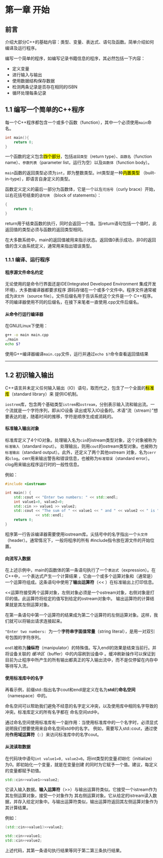 # 第一章 开始

## 前言

介绍大部分C++的基础内容：类型、变量、表达式、语句及函数。简单介绍如何编译及运行程序。

编写一个简单的程序，如编写记录书籍信息的程序，其必然包括一下内容：

- 定义变量
- 进行输入与输出
- 使用数据结构保存数据
- 检测两条记录是否存在相同的ISBN
- 循环处理每条记录

## 1.1 编写一个简单的C++程序

每一个C++程序都包含一个或多个函数（function），其中一个必须使用`main`命名。

```cpp
int main(){
    return 0;
}
```

一个函数的定义包含<mark>四个部分</mark>，包括`返回类型`（return type）、`函数名`（function
name）、`参数列表`（parameter list，运行为空）以及`函数体`（function body）。

`main`函数的返回类型必须为`int`，即为整数类型。int类型是一种<mark>内置类型</mark>
（built-in-type），即语言自身定义的类型。

函数定义定义的最后一部分为函数体，它是一个以左`花括号`（curly brace）开始，以右花括号结束的`语句块`
（block of statements）：

```cpp
{
    return 0;
}
```

return用于结束函数的执行，同时会返回一个值。当return语句包括一个值时，此返回值的类型必须与函数的返回类型相同。

在大多数系统中，main的返回值被用来指示状态。返回值0表示成功，非0的返回值的含义由系统定义，通常用来指出错误类型。

### 1.1.1 编译、运行程序

#### 程序源文件命名约定

无论使用的是命令行界面还是IDE(Integrated Developed Environment 集成开发环境)，大多数编译器都要求程序
源码存储在一个或多个文件中。程序文件通常被成为`源文件`（source file）。文件后缀名用于告诉系统这个文件是一个
C++程序。不同编译器使用不同的后缀名，在接下来笔者一直使用.cpp文件后缀名。

#### 从命令行运行编译器

在GNU/Linux下使用：

```bash
g++ -o main main.cpp
./main
echo $?
```

使用G++编译器编译`main.cpp`文件，运行并通过`echo $?`命令查看返回值结果

---

## 1.2 初识输入输出

C++语言并未定义任何输入输出（IO）语句，取而代之，包含了一个全面的<mark>标准库</mark>（standard library）来
提供IO机制。

`iostrem`库，包含两个基础类型`istrem`和`ostream`，分别表示输入流和输出流。一个流就是一个字符序列，即从IO设备
读出或写入IO设备的。术语“流（stream）”想要表达的是，随着时间的推移，字符是顺序生成或消耗的。

#### 标准输入输出对象

标准库定义了4个IO对象。处理输入名为`cin`的istream类型对象，这个对象被称为`标准输入`（standard input）。
处理输出，则用`cout`的ostream类型对象。也被称为`标准输出`（standard output）。此外，还定义了两个其他ostream
对象，名为`cerr`和`clog`。cerr用来输出警告和错误信息，也被称为`标准错误`（standard
error）。clog用来输出程序运行时的一般性信息。

例如：

```cpp
#include <iostream>

int main() {
    std::cout << "Enter two numbers: " << std::endl;
    int value1=0, value2=0;
    std::cin >> value1 >> value2;
    std::cout << "The sum of " << value1 << " and " << value2 << " is " << value1 + value2
              << std::endl;
    return 0;
}
```

程序第一行告诉编译器需要使用iostream库。尖括号中的名字指出一个`头文件`（header）。通常情况下，一般将程序的所有
#include指令放在源文件的开始位置。

#### 向流写入数据

在上述示例中，main的函数体的第一条语句执行了一个`表达式`（expression）。在C++中，一个表达式产生一个计算结果
，它由一个或多个运算对象和（通常是）一个运算符组成。这条语句中使用了**输出运算符**（<<
）在标准输出上打印信息。

<<运算符接受两个运算对象，左侧对象必须是一个ostream对象，右侧对象是打印的值。此运算符将给定的值写到给定的ostream对象中。
输出运算符的计算结果就是其左侧运算对象。

在第一条语句中第一个运算符的结果成为第二个运算符的左侧运算对象。这样，我们就可以将输出请求连接起来。

`"Enter two numbers: `为一个**字符串字面值常量**（string literal），是用一对双引号包围的字符序列。

`endl`被称为**操纵符**（manipulator）的特殊值。写入endl的效果是结束当前行。并将设备关联的
*缓冲区*（buffer）中的内容刷到设备中
。缓冲刷新操作可以保证到目前为止程序中所产生的所有输出都真正的写入输出流中，而不是仅停留在内存中等待写入流。

#### 使用标准库中的名字

再看示例，前缀std::指出名字cout和endl是定义在名为**std**的**命名空间**（namespace）中的。

命名空间可以帮助我们避免不经意的名字定义冲突，以及使用库中相同名字导致的冲突。标准库定义的所有名字都在
命名空间std中。

通过命名空间使用标准库有一个副作用：当使用标准库中的一个名字时，必须显式说明我们想要使用来自命名空间std中的名字。
例如，需要写入std::cout，通过使用**作用域运算符**（::）来访问标准库中的名字cout。

#### 从流读取数据

在代码块中语句`int value1=0, value2=0`。将int类型的变量*初始化*（initialize）为0。即初始化一个变量，就是在变量创建
的同时为它赋予一个值。建议，每定义的变量都赋予初值。

```cpp
std::cin>>value1>>value2;
```

它读入输入数据。**输入运算符**（>>）与输出运算符类似。它接受一个istream作为其左侧运算对象，接受一个对象作为
其右侧运算对象。它从给定的istream读入数据，并存入给定对象中。与输出运算符类似，输出运算符返回其左侧运算对象作为其计算结果。

例如：

```cpp
(std::cin>>value1)>>value2;

std::cin>>value1;
std::cin>>value2;
```

上述代码，其第一条语句执行结果等同于第二第三条执行结果。

